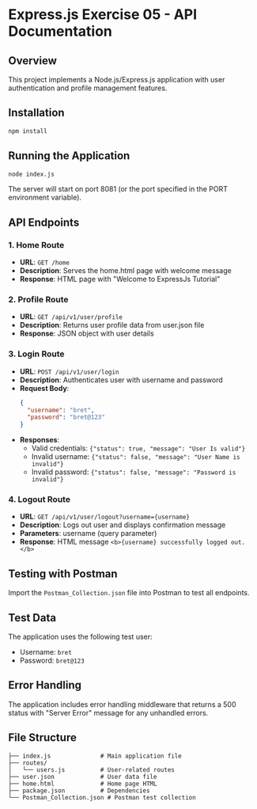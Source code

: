 # Express.js Exercise 05 - API Documentation

## Overview
This project implements a Node.js/Express.js application with user authentication and profile management features.

## Installation
```bash
npm install
```

## Running the Application
```bash
node index.js
```
The server will start on port 8081 (or the port specified in the PORT environment variable).

## API Endpoints

### 1. Home Route
- **URL**: `GET /home`
- **Description**: Serves the home.html page with welcome message
- **Response**: HTML page with "Welcome to ExpressJs Tutorial"

### 2. Profile Route
- **URL**: `GET /api/v1/user/profile`
- **Description**: Returns user profile data from user.json file
- **Response**: JSON object with user details

### 3. Login Route
- **URL**: `POST /api/v1/user/login`
- **Description**: Authenticates user with username and password
- **Request Body**: 
  ```json
  {
    "username": "bret",
    "password": "bret@123"
  }
  ```
- **Responses**:
  - Valid credentials: `{"status": true, "message": "User Is valid"}`
  - Invalid username: `{"status": false, "message": "User Name is invalid"}`
  - Invalid password: `{"status": false, "message": "Password is invalid"}`

### 4. Logout Route
- **URL**: `GET /api/v1/user/logout?username={username}`
- **Description**: Logs out user and displays confirmation message
- **Parameters**: username (query parameter)
- **Response**: HTML message `<b>{username} successfully logged out.</b>`

## Testing with Postman
Import the `Postman_Collection.json` file into Postman to test all endpoints.

## Test Data
The application uses the following test user:
- Username: `bret`
- Password: `bret@123`

## Error Handling
The application includes error handling middleware that returns a 500 status with "Server Error" message for any unhandled errors.

## File Structure
```
├── index.js              # Main application file
├── routes/
│   └── users.js          # User-related routes
├── user.json             # User data file
├── home.html             # Home page HTML
├── package.json          # Dependencies
└── Postman_Collection.json # Postman test collection
```
